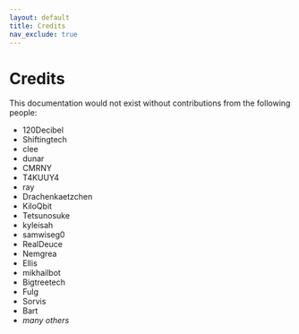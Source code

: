 ```yaml
---
layout: default
title: Credits
nav_exclude: true
---
```


# Credits

This documentation would not exist without contributions from the following people:

- 120Decibel
- Shiftingtech
- clee
- dunar
- CMRNY
- T4KUUY4
- ray
- Drachenkaetzchen
- KiloQbit
- Tetsunosuke
- kyleisah
- samwiseg0
- RealDeuce
- Nemgrea
- Ellis
- mikhailbot
- Bigtreetech
- Fulg
- Sorvis
- Bart
- _many others_
